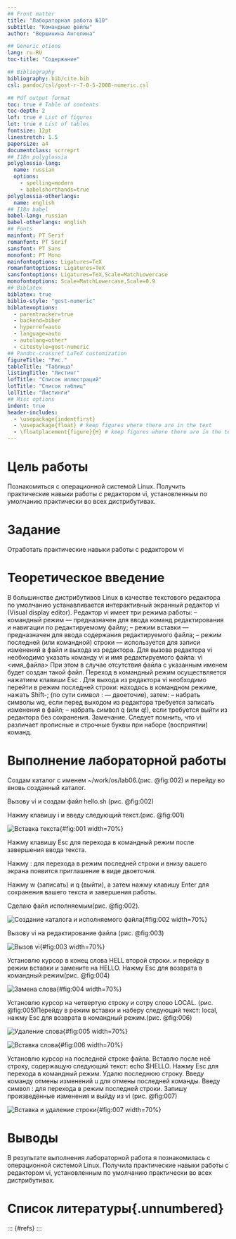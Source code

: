 ```yaml
---
## Front matter
title: "Лабораторная работа №10"
subtitle: "Командные файлы"
author: "Вершинина Ангелина"

## Generic otions
lang: ru-RU
toc-title: "Содержание"

## Bibliography
bibliography: bib/cite.bib
csl: pandoc/csl/gost-r-7-0-5-2008-numeric.csl

## Pdf output format
toc: true # Table of contents
toc-depth: 2
lof: true # List of figures
lot: true # List of tables
fontsize: 12pt
linestretch: 1.5
papersize: a4
documentclass: scrreprt
## I18n polyglossia
polyglossia-lang:
  name: russian
  options:
	- spelling=modern
	- babelshorthands=true
polyglossia-otherlangs:
  name: english
## I18n babel
babel-lang: russian
babel-otherlangs: english
## Fonts
mainfont: PT Serif
romanfont: PT Serif
sansfont: PT Sans
monofont: PT Mono
mainfontoptions: Ligatures=TeX
romanfontoptions: Ligatures=TeX
sansfontoptions: Ligatures=TeX,Scale=MatchLowercase
monofontoptions: Scale=MatchLowercase,Scale=0.9
## Biblatex
biblatex: true
biblio-style: "gost-numeric"
biblatexoptions:
  - parentracker=true
  - backend=biber
  - hyperref=auto
  - language=auto
  - autolang=other*
  - citestyle=gost-numeric
## Pandoc-crossref LaTeX customization
figureTitle: "Рис."
tableTitle: "Таблица"
listingTitle: "Листинг"
lofTitle: "Список иллюстраций"
lotTitle: "Список таблиц"
lolTitle: "Листинги"
## Misc options
indent: true
header-includes:
  - \usepackage{indentfirst}
  - \usepackage{float} # keep figures where there are in the text
  - \floatplacement{figure}{H} # keep figures where there are in the text
---
```


# Цель работы

Познакомиться с операционной системой Linux. Получить практические навыки работы с редактором vi, установленным по умолчанию практически во всех дистрибутивах.

# Задание

Отработать практические навыки работы с редактором vi

# Теоретическое введение

В большинстве дистрибутивов Linux в качестве текстового редактора по умолчанию
устанавливается интерактивный экранный редактор vi (Visual display editor).
Редактор vi имеет три режима работы:
– командный режим — предназначен для ввода команд редактирования и навигации по
редактируемому файлу;
– режим вставки — предназначен для ввода содержания редактируемого файла;
– режим последней (или командной) строки — используется для записи изменений в файл
и выхода из редактора.
Для вызова редактора vi необходимо указать команду vi и имя редактируемого файла:
vi <имя_файла>
При этом в случае отсутствия файла с указанным именем будет создан такой файл.
Переход в командный режим осуществляется нажатием клавиши Esc . Для выхода из
редактора vi необходимо перейти в режим последней строки: находясь в командном
режиме, нажать Shift-; (по сути символ : — двоеточие), затем:
– набрать символы wq, если перед выходом из редактора требуется записать изменения
в файл;
– набрать символ q (или q!), если требуется выйти из редактора без сохранения.
Замечание. Следует помнить, что vi различает прописные и строчные буквы при наборе
(восприятии) команд.

# Выполнение лабораторной работы

Создам каталог с именем ~/work/os/lab06.(рис. @fig:002)
и перейду во вновь созданный каталог.

Вызову vi и создам файл hello.sh (рис. @fig:002)

Нажму клавишу i и введу следующий текст.(рис. @fig:001)

![Вставка текста](image/1.png){#fig:001 width=70%}

Нажму клавишу Esc для перехода в командный режим после завершения ввода
текста.

Нажму : для перехода в режим последней строки и внизу вашего экрана появится
приглашение в виде двоеточия.

Нажму w (записать) и q (выйти), а затем нажму клавишу Enter для сохранения
вашего текста и завершения работы.

Сделаю файл исполняемым(рис. @fig:002).

![Создание каталога и исполняемого файла](image/2.png){#fig:002 width=70%}

Вызову vi на редактирование файла (рис. @fig:003)

![Вызов vi](image/3.png){#fig:003 width=70%}

Установлю курсор в конец слова HELL второй строки.
и перейду в режим вставки и замените на HELLO. Нажму Esc для возврата в командный режим(рис. @fig:004)

![Замена слова](image/4.png){#fig:004 width=70%}

Установлю курсор на четвертую строку и сотру слово LOCAL. (рис. @fig:005)Перейду в режим вставки и наберу следующий текст: local, нажму Esc для
возврата в командный режим.(рис. @fig:006)

![Удаление слова](image/5.png){#fig:005 width=70%}

![Вставка слова](image/6.png){#fig:006 width=70%}

Установлю курсор на последней строке файла. Вставлю после неё строку, содержащую
следующий текст: echo $HELLO. Нажму Esc для перехода в командный режим. Удалю последнюю строку. Введу команду отмены изменений u для отмены последней команды.
Введу символ : для перехода в режим последней строки. Запишу произведённые
изменения и выйду из vi (рис. @fig:007)

![Вставка и удаление строки](image/7.png){#fig:007 width=70%}

# Выводы

В результате выполнения лабораторной работа я познакомилась с операционной системой Linux. Получила практические навыки работы с редактором vi, установленным по умолчанию практически во всех дистрибутивах.

# Список литературы{.unnumbered}

::: {#refs}
:::
